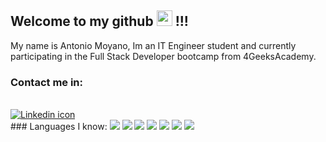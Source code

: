 ## Welcome to my github <img src="https://media.giphy.com/media/hvRJCLFzcasrR4ia7z/giphy.gif" width="25px"> !!!

My name is Antonio Moyano, Im an IT Engineer student and currently participating in the Full Stack Developer bootcamp from 4GeeksAcademy.

### Contact me in:
<br>
<a href="https://www.linkedin.com/in/antonio-moyano-465b35240/" target="_blank"><img src="https://img.shields.io/badge/LinkedIn-0077B5?style=for-the-badge&logo=linkedin&logoColor=white" alt="Linkedin icon"></a>
<br>
### Languages I know:
<img src="https://img.shields.io/badge/JavaScript-323330?style=for-the-badge&logo=javascript&logoColor=F7DF1E">
<img src="https://img.shields.io/badge/C-00599C?style=for-the-badge&logo=c&logoColor=white">
<img src="https://img.shields.io/badge/C%23-239120?style=for-the-badge&logo=c-sharp&logoColor=white">
<img src="https://img.shields.io/badge/CSS3-1572B6?style=for-the-badge&logo=css3&logoColor=white">
<img src="https://img.shields.io/badge/HTML5-E34F26?style=for-the-badge&logo=html5&logoColor=white">
<img src="https://img.shields.io/badge/Python-FFD43B?style=for-the-badge&logo=python&logoColor=blue">
<img src="https://img.shields.io/badge/MySQL-005C84?style=for-the-badge&logo=mysql&logoColor=white">

 
